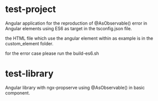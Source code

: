 # test-project

Angular application for the reproduction of @AsObservable() error in Angular elements using ES6 as target in the tsconfig.json file.

the HTML file which use the angular element within as example is in the custom_element folder.

for the error case please run the build-es6.sh 

# test-library

Angular library with ngx-propserve using @AsObservable() in basic component.

